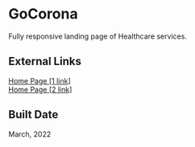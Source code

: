 # GoCorona

Fully responsive landing page of Healthcare services.

## External Links
<a href="https://pet-gocorona.web.app">Home Page [1 link]</a> \
<a href="https://pet-gocorona.firebaseapp.com">Home Page [2 link]</a>

##  Built Date
March, 2022

